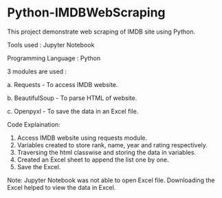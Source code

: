 # Python-IMDBWebScraping
This project demonstrate web scraping of IMDB site using Python.

Tools used : Jupyter Notebook

Programming Language : Python

3 modules are used : 
  
  a. Requests - To access IMDB website.
  
  b. BeautifulSoup - To parse HTML of website.
  
  c. Openpyxl - To save the data in an Excel file.
  
 Code Explaination:
 1. Access IMDB website using requests module.
 2. Variables created to store rank, name, year and rating respectively.
 3. Traversing the html classwise and storing the data in variables.
 4. Created an Excel sheet to append the list one by one.
 5. Save the Excel.

Note: Jupyter Notebook was not able to open Excel file. Downloading the Excel helped to view the data in Excel.
  
  

